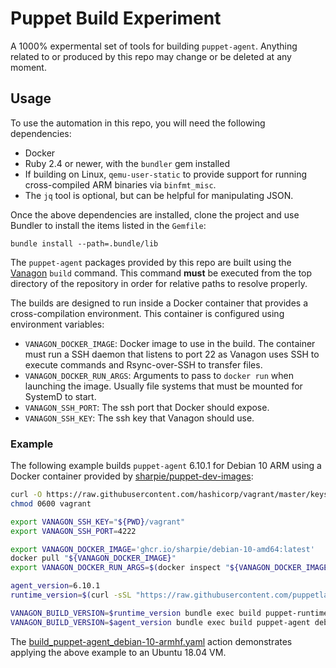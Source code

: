 # Puppet Build Experiment

A 1000% expermental set of tools for building `puppet-agent`. Anything related
to or produced by this repo may change or be deleted at any moment.

## Usage

To use the automation in this repo, you will need the following dependencies:

  - Docker
  - Ruby 2.4 or newer, with the `bundler` gem installed
  - If building on Linux, `qemu-user-static` to provide support for running
    cross-compiled ARM binaries via `binfmt_misc`.
  - The `jq` tool is optional, but can be helpful for manipulating JSON.

Once the above dependencies are installed, clone the project and use Bundler to
install the items listed in the `Gemfile`:

```
bundle install --path=.bundle/lib
```

The `puppet-agent` packages provided by this repo are built using the
[Vanagon][vanagon] `build` command. This command **must** be executed
from the top directory of the repository in order for relative paths
to resolve properly.

The builds are designed to run inside a Docker container that provides
a cross-compilation environment. This container is configured using
environment variables:

  - `VANAGON_DOCKER_IMAGE`: Docker image to use in the build. The container
    must run a SSH daemon that listens to port 22 as Vanagon uses SSH to execute
    commands and Rsync-over-SSH to transfer files.
  - `VANAGON_DOCKER_RUN_ARGS`: Arguments to pass to `docker run` when launching
    the image. Usually file systems that must be mounted for SystemD to start.
  - `VANAGON_SSH_PORT`: The ssh port that Docker should expose.
  - `VANAGON_SSH_KEY`: The ssh key that Vanagon should use.

[vanagon]: https://github.com/puppetlabs/vanagon

### Example

The following example builds `puppet-agent` 6.10.1 for Debian 10 ARM using
a Docker container provided by [sharpie/puppet-dev-images][dev-images]:

```bash
curl -O https://raw.githubusercontent.com/hashicorp/vagrant/master/keys/vagrant
chmod 0600 vagrant

export VANAGON_SSH_KEY="${PWD}/vagrant"
export VANAGON_SSH_PORT=4222

export VANAGON_DOCKER_IMAGE='ghcr.io/sharpie/debian-10-amd64:latest'
docker pull "${VANAGON_DOCKER_IMAGE}"
export VANAGON_DOCKER_RUN_ARGS=$(docker inspect "${VANAGON_DOCKER_IMAGE}" --format '{{ index .Config.Labels "docker-run-args" }}')

agent_version=6.10.1
runtime_version=$(curl -sSL "https://raw.githubusercontent.com/puppetlabs/puppet-agent/${agent_version}/configs/components/puppet-runtime.json"|jq --raw-output '.version')

VANAGON_BUILD_VERSION=$runtime_version bundle exec build puppet-runtime debian-10-armhf -e docker
VANAGON_BUILD_VERSION=$agent_version bundle exec build puppet-agent debian-10-armhf -e docker
```

The [build_puppet-agent_debian-10-armhf.yaml][build-debian10] action demonstrates
applying the above example to an Ubuntu 18.04 VM.

[build-debian10]: .github/workflows/build_puppet-agent_debian-10-armhf.yaml

[dev-images]: https://github.com/sharpie/puppet-dev-images
